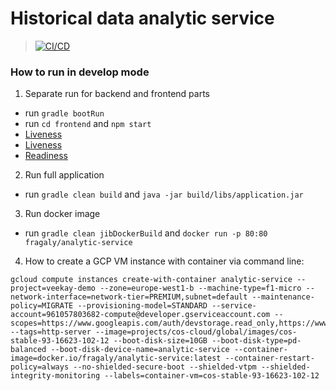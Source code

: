 # Historical data analytic service

> [![CI/CD](https://github.com/fragaLY/analytic-service/actions/workflows/ci-cd.yml/badge.svg)](https://github.com/fragaLY/analytic-service/actions/workflows/ci-cd.yml)

### How to run in develop mode
1. Separate run for backend and frontend parts
- run ```gradle bootRun```
- run ```cd frontend``` and ```npm start```
- [Liveness](http://localhost:3000)
- [Liveness](http://localhost/actuator/health/liveness)
- [Readiness](http://localhost/actuator/health/readiness)

2. Run full application
- run ```gradle clean build``` and ```java -jar build/libs/application.jar```

3. Run docker image
- run ```gradle clean jibDockerBuild``` and ```docker run -p 80:80 fragaly/analytic-service```

4. How to create a GCP VM instance with container via command line:
```
gcloud compute instances create-with-container analytic-service --project=veekay-demo --zone=europe-west1-b --machine-type=f1-micro --network-interface=network-tier=PREMIUM,subnet=default --maintenance-policy=MIGRATE --provisioning-model=STANDARD --service-account=961057803682-compute@developer.gserviceaccount.com --scopes=https://www.googleapis.com/auth/devstorage.read_only,https://www.googleapis.com/auth/logging.write,https://www.googleapis.com/auth/monitoring.write,https://www.googleapis.com/auth/servicecontrol,https://www.googleapis.com/auth/service.management.readonly,https://www.googleapis.com/auth/trace.append --tags=http-server --image=projects/cos-cloud/global/images/cos-stable-93-16623-102-12 --boot-disk-size=10GB --boot-disk-type=pd-balanced --boot-disk-device-name=analytic-service --container-image=docker.io/fragaly/analytic-service:latest --container-restart-policy=always --no-shielded-secure-boot --shielded-vtpm --shielded-integrity-monitoring --labels=container-vm=cos-stable-93-16623-102-12
```